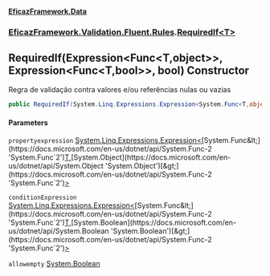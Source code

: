 #### [EficazFramework.Data](EficazFrameworkData.md 'EficazFramework Data')
### [EficazFramework.Validation.Fluent.Rules](EficazFrameworkData.md#EficazFramework.Validation.Fluent.Rules 'EficazFramework.Validation.Fluent.Rules').[RequiredIf&lt;T&gt;](EficazFramework.Validation.Fluent.Rules/RequiredIf_T_.md 'EficazFramework.Validation.Fluent.Rules.RequiredIf<T>')

## RequiredIf(Expression<Func<T,object>>, Expression<Func<T,bool>>, bool) Constructor

Regra de validação contra valores e/ou referências nulas ou vazias

```csharp
public RequiredIf(System.Linq.Expressions.Expression<System.Func<T,object>> propertyexpression, System.Linq.Expressions.Expression<System.Func<T,bool>> conditionExpression, bool allowempty=false);
```
#### Parameters

<a name='EficazFramework.Validation.Fluent.Rules.RequiredIf_T_.RequiredIf(System.Linq.Expressions.Expression_System.Func_T,object__,System.Linq.Expressions.Expression_System.Func_T,bool__,bool).propertyexpression'></a>

`propertyexpression` [System.Linq.Expressions.Expression&lt;](https://docs.microsoft.com/en-us/dotnet/api/System.Linq.Expressions.Expression-1 'System.Linq.Expressions.Expression`1')[System.Func&lt;](https://docs.microsoft.com/en-us/dotnet/api/System.Func-2 'System.Func`2')[T](EficazFramework.Validation.Fluent.Rules/RequiredIf_T_.md#EficazFramework.Validation.Fluent.Rules.RequiredIf_T_.T 'EficazFramework.Validation.Fluent.Rules.RequiredIf<T>.T')[,](https://docs.microsoft.com/en-us/dotnet/api/System.Func-2 'System.Func`2')[System.Object](https://docs.microsoft.com/en-us/dotnet/api/System.Object 'System.Object')[&gt;](https://docs.microsoft.com/en-us/dotnet/api/System.Func-2 'System.Func`2')[&gt;](https://docs.microsoft.com/en-us/dotnet/api/System.Linq.Expressions.Expression-1 'System.Linq.Expressions.Expression`1')

<a name='EficazFramework.Validation.Fluent.Rules.RequiredIf_T_.RequiredIf(System.Linq.Expressions.Expression_System.Func_T,object__,System.Linq.Expressions.Expression_System.Func_T,bool__,bool).conditionExpression'></a>

`conditionExpression` [System.Linq.Expressions.Expression&lt;](https://docs.microsoft.com/en-us/dotnet/api/System.Linq.Expressions.Expression-1 'System.Linq.Expressions.Expression`1')[System.Func&lt;](https://docs.microsoft.com/en-us/dotnet/api/System.Func-2 'System.Func`2')[T](EficazFramework.Validation.Fluent.Rules/RequiredIf_T_.md#EficazFramework.Validation.Fluent.Rules.RequiredIf_T_.T 'EficazFramework.Validation.Fluent.Rules.RequiredIf<T>.T')[,](https://docs.microsoft.com/en-us/dotnet/api/System.Func-2 'System.Func`2')[System.Boolean](https://docs.microsoft.com/en-us/dotnet/api/System.Boolean 'System.Boolean')[&gt;](https://docs.microsoft.com/en-us/dotnet/api/System.Func-2 'System.Func`2')[&gt;](https://docs.microsoft.com/en-us/dotnet/api/System.Linq.Expressions.Expression-1 'System.Linq.Expressions.Expression`1')

<a name='EficazFramework.Validation.Fluent.Rules.RequiredIf_T_.RequiredIf(System.Linq.Expressions.Expression_System.Func_T,object__,System.Linq.Expressions.Expression_System.Func_T,bool__,bool).allowempty'></a>

`allowempty` [System.Boolean](https://docs.microsoft.com/en-us/dotnet/api/System.Boolean 'System.Boolean')